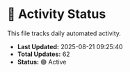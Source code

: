 # 🤖 Activity Status

This file tracks daily automated activity.

- **Last Updated:** 2025-08-21 09:25:40
- **Total Updates:** 62
- **Status:** 🟢 Active
